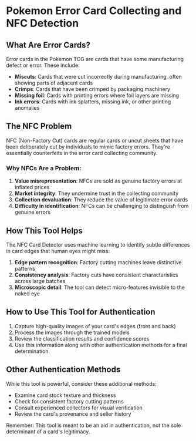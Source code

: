 # Pokemon Error Card Collecting and NFC Detection

## What Are Error Cards?

Error cards in the Pokemon TCG are cards that have some manufacturing defect or error. These include:

- **Miscuts**: Cards that were cut incorrectly during manufacturing, often showing parts of adjacent cards
- **Crimps**: Cards that have been crimped by packaging machinery
- **Missing foil**: Cards with printing errors where foil layers are missing
- **Ink errors**: Cards with ink splatters, missing ink, or other printing anomalies

## The NFC Problem

NFC (Non-Factory Cut) cards are regular cards or uncut sheets that have been deliberately cut by individuals to mimic factory errors. They're essentially counterfeits in the error card collecting community.

### Why NFCs Are a Problem:

1. **Value misrepresentation**: NFCs are sold as genuine factory errors at inflated prices
2. **Market integrity**: They undermine trust in the collecting community
3. **Collection devaluation**: They reduce the value of legitimate error cards
4. **Difficulty in identification**: NFCs can be challenging to distinguish from genuine errors

## How This Tool Helps

The NFC Card Detector uses machine learning to identify subtle differences in card edges that human eyes might miss:

1. **Edge pattern recognition**: Factory cutting machines leave distinctive patterns
2. **Consistency analysis**: Factory cuts have consistent characteristics across large batches
3. **Microscopic detail**: The tool can detect micro-features invisible to the naked eye

## How to Use This Tool for Authentication

1. Capture high-quality images of your card's edges (front and back)
2. Process the images through the trained models
3. Review the classification results and confidence scores
4. Use this information along with other authentication methods for a final determination

## Other Authentication Methods

While this tool is powerful, consider these additional methods:
- Examine card stock texture and thickness
- Check for consistent factory cutting patterns
- Consult experienced collectors for visual verification
- Review the card's provenance and seller history

Remember: This tool is meant to be an aid in authentication, not the sole determinant of a card's legitimacy.
